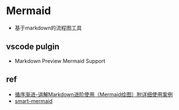 # Mermaid
+ 基于markdown的流程图工具


## vscode pulgin
+ Markdown Preview Mermaid Support



## ref
+ [循序渐进-讲解Markdown进阶使用（Mermaid绘图）附详细使用案例](https://juejin.cn/post/7334141485028687881)
+ [smart-mermaid](https://github.com/liujuntao123/smart-mermaid)